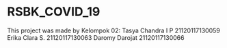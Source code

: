 # RSBK_COVID_19

This project was made by Kelompok 02: 
Tasya Chandra I P 21120117130059
Erika Clara S.    21120117130063
Daromy Darojat    21120117130066
